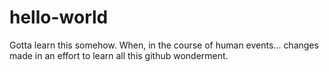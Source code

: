 # hello-world
Gotta learn this somehow.
When, in the course of human events...
changes made in an effort to learn all this github wonderment.
